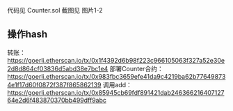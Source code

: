 代码见 Counter.sol
截图见 图片1-2

## 操作hash
转账：https://goerli.etherscan.io/tx/0x1f4392d6b98f223c966105063f327a52e30e2d8d864cf03836d5abd38e7bc1e4
部署Counter合约： https://goerli.etherscan.io/tx/0x983fbc3659efe41da9c4219ba62b776498734e1f17d60f0872f387f865862139
调用add：https://goerli.etherscan.io/tx/0x85945cb69fdf891421dab24636621640712764e2d6f483870370bb499dff9abc
